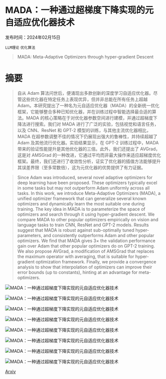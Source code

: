 # MADA：一种通过超梯度下降实现的元自适应优化器技术

发布时间：2024年02月15日

`LLM理论` `优化算法`

> MADA: Meta-Adaptive Optimizers through hyper-gradient Descent

# 摘要

> 自从 Adam 算法问世后，便涌现出多款创新的深度学习自适应优化器。尽管这些优化器在特定任务上表现优异，但并非总能在所有任务上超越 Adam。本研究提出了一种名为元自适应优化器（MADA）的全新统一优化框架，它能够整合多种已知优化器，并在训练过程中智能选择最合适的算法。MADA 的核心策略在于对优化器参数空间进行建模，并通过超梯度下降法进行搜索。我们对 MADA 进行了广泛的实验，包括视觉和语言任务，以及 CNN、ResNet 和 GPT-2 模型的训练，与其他主流优化器相比，MADA 在超参数调整不佳的情况下仍展现出强大的鲁棒性，并持续超越了 Adam 及其他流行优化器。实验结果显示，在 GPT-2 训练过程中，MADA 带来的验证性能提升是其他优化器的三倍。此外，我们还提出了 AVGrad，这是对 AMSGrad 的一种改进，它通过平均而非最大操作来适应超梯度优化框架。最终，我们还进行了收敛性分析，证实了优化器的插值方法能够提升其误差界限（至多常数倍），这为元优化器的优势提供了有力证据。

> Since Adam was introduced, several novel adaptive optimizers for deep learning have been proposed. These optimizers typically excel in some tasks but may not outperform Adam uniformly across all tasks. In this work, we introduce Meta-Adaptive Optimizers (MADA), a unified optimizer framework that can generalize several known optimizers and dynamically learn the most suitable one during training. The key idea in MADA is to parameterize the space of optimizers and search through it using hyper-gradient descent. We compare MADA to other popular optimizers empirically on vision and language tasks to train CNN, ResNet and GPT-2 models. Results suggest that MADA is robust against sub-optimally tuned hyper-parameters, and consistently outperforms Adam and other popular optimizers. We find that MADA gives $3\times$ the validation performance gain over Adam that other popular optimizers do on GPT-2 training. We also propose AVGrad, a modification of AMSGrad that replaces the maximum operator with averaging, that is suitable for hyper-gradient optimization framework. Finally, we provide a convergence analysis to show that interpolation of optimizers can improve their error bounds (up to constants), hinting at an advantage for meta-optimizers.

![MADA：一种通过超梯度下降实现的元自适应优化器技术](../../..//opt/data/Projects/HuggingArxiv/paper_images/2401.08893/x1.png)

![MADA：一种通过超梯度下降实现的元自适应优化器技术](../../..//opt/data/Projects/HuggingArxiv/paper_images/2401.08893/x2.png)

![MADA：一种通过超梯度下降实现的元自适应优化器技术](../../..//opt/data/Projects/HuggingArxiv/paper_images/2401.08893/x3.png)

![MADA：一种通过超梯度下降实现的元自适应优化器技术](../../..//opt/data/Projects/HuggingArxiv/paper_images/2401.08893/x4.png)

![MADA：一种通过超梯度下降实现的元自适应优化器技术](../../..//opt/data/Projects/HuggingArxiv/paper_images/2401.08893/x5.png)

![MADA：一种通过超梯度下降实现的元自适应优化器技术](../../..//opt/data/Projects/HuggingArxiv/paper_images/2401.08893/x6.png)

![MADA：一种通过超梯度下降实现的元自适应优化器技术](../../..//opt/data/Projects/HuggingArxiv/paper_images/2401.08893/x7.png)

![MADA：一种通过超梯度下降实现的元自适应优化器技术](../../..//opt/data/Projects/HuggingArxiv/paper_images/2401.08893/x8.png)

[Arxiv](https://arxiv.org/abs/2401.08893)